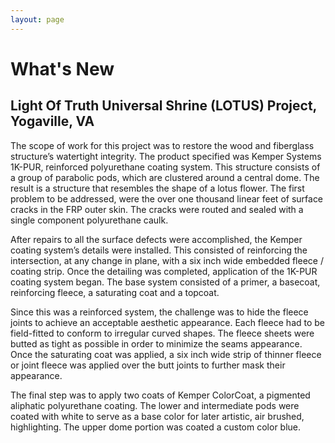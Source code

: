 ```yaml
---
layout: page
---
```


<h1>
  What's New
</h1>

<h2>
  Light Of Truth Universal Shrine (LOTUS) Project, </br>
  Yogaville, VA
</h2>

The scope of work for this project was to restore the wood and fiberglass structure’s watertight integrity. The product specified was Kemper Systems 1K-PUR, reinforced polyurethane coating system. This structure consists of a group of parabolic pods, which are clustered around a central dome. The result is a structure that resembles the shape of a lotus flower. The first problem to be addressed, were the over one thousand linear feet of surface cracks in the FRP outer skin. The cracks were routed and sealed with a single component polyurethane caulk.

After repairs to all the surface defects were accomplished, the Kemper coating system’s details were installed. This consisted of reinforcing the intersection, at any change in plane, with a six inch wide embedded fleece / coating strip. 
Once the detailing was completed, application of the 1K-PUR coating system began. The base system consisted of a primer, a basecoat, reinforcing fleece, a saturating coat and a topcoat.

Since this was a reinforced system, the challenge was to hide the fleece joints to achieve an acceptable aesthetic appearance. Each fleece had to be field-fitted to conform to irregular curved shapes. The fleece sheets were butted as tight as possible in order to minimize the seams appearance. Once the saturating coat was applied, a six inch wide strip of thinner fleece or joint fleece was applied over the butt joints to further mask their appearance.

The final step was to apply two coats of Kemper ColorCoat, a pigmented aliphatic polyurethane coating. The lower and intermediate pods were coated with white to serve as a base color for later artistic, air brushed, highlighting. The upper dome portion was coated a custom color blue.


